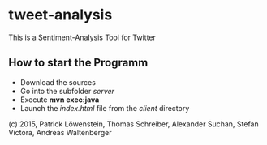 # tweet-analysis

This is a Sentiment-Analysis Tool for Twitter

How to start the Programm
---

- Download the sources
- Go into the subfolder *server*
- Execute **mvn exec:java**
- Launch the *index.html* file from the *client* directory

(c) 2015, Patrick Löwenstein, Thomas Schreiber, Alexander Suchan, Stefan Victora, Andreas Waltenberger

